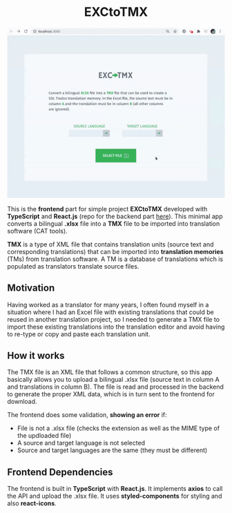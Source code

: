 <h1 align="center">EXCtoTMX</h1>

<p align="center"><img src="./src/assets/demo.gif" width="550"></p>

This is the **frontend** part for simple project **EXCtoTMX** developed with **TypeScript** and **React.js** (repo for the backend part <a href="https://github.com/edmundobiglia/exctotmx-backend">here</a>). This minimal app converts a bilingual **.xlsx** file into a **TMX** file to be imported into translation software (CAT tools).

**TMX** is a type of XML file that contains translation units (source text and corresponding translations) that can be imported into **translation memories** (TMs) from translation software. A TM is a database of translations which is populated as translators translate source files.

## Motivation

Having worked as a translator for many years, I often found myself in a situation where I had an Excel file with existing translations that could be reused in another translation project, so I needed to generate a TMX file to import these existing translations into the translation editor and avoid having to re-type or copy and paste each translation unit.

## How it works

The TMX file is an XML file that follows a common structure, so this app basically allows you to upload a bilingual .xlsx file (source text in column A and translations in column B). The file is read and processed in the backend to generate the proper XML data, which is in turn sent to the frontend for download.

The frontend does some validation, **showing an error** if:

- File is not a .xlsx file (checks the extension as well as the MIME type of the updloaded file)
- A source and target language is not selected
- Source and target languages are the same (they must be different)

## Frontend Dependencies

The frontend is built in **TypeScript** with **React.js**. It implements **axios** to call the API and upload the .xlsx file. It uses **styled-components** for styling and also **react-icons**.
